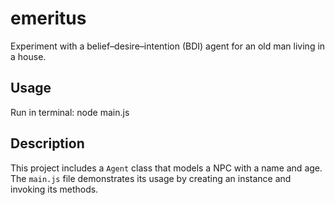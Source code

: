 # emeritus
Experiment with a belief–desire–intention (BDI) agent for an old man living in a house.

## Usage 

Run in terminal: node main.js

## Description

This project includes a `Agent` class that models a NPC with a name and age. The `main.js` file demonstrates its usage by creating an instance and invoking its methods.
